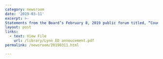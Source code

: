 ```yaml
---
category: newsroom
date: '2019-03-11'
excerpt: >-
Statements from the Board’s February 8, 2019 public forum titled, “Countering Terrorism while Protecting Privacy and Civil Liberties: Where do We Stand in 2019?”
layout: post
links:
  - text: View File
    url: /library/Lynn ED annoucement.pdf
permalink: /newsroom/20190311.html

---
```

